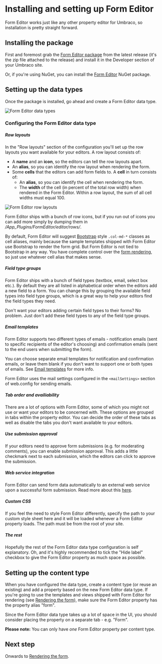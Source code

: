 # Installing and setting up Form Editor
Form Editor works just like any other property editor for Umbraco, so installation is pretty straight forward. 

## Installing the package
First and foremost grab the [Form Editor package](https://github.com/kjac/FormEditor/releases/latest) from the latest release (it's the zip file attached to the release) and install it in the Developer section of your Umbraco site.

Or, if you're using NuGet, you can install the [Form Editor](https://www.nuget.org/packages/FormEditor/) NuGet package. 

## Setting up the data types
Once the package is installed, go ahead and create a Form Editor data type. 

![Form Editor data types](img/data-types.png)

### Configuring the Form Editor data type

##### Row layouts
In the "Row layouts" section of the configuration you'll set up the row layouts you want available for your editors. A row layout consists of:
* A **name** and an **icon**, so the editors can tell the row layouts apart.
* An **alias**, so you can identify the row layout when rendering the form.
* Some **cells** that the editors can add form fields to. A **cell** in turn consists of:
    * An **alias**, so you can identify the cell when rendering the form. 
    * The **width** of the cell (in percent of the total row width) when rendered in the Form Editor. Within a row layout, the sum of all cell widths must equal 100.

![Form Editor row layouts](img/row-layouts.png)

Form Editor ships with a bunch of row icons, but if you run out of icons you can add more simply by dumping them in */App_Plugins/FormEditor/editor/rows/*.

By default, Form Editor will suggest [Bootstrap](http://getbootstrap.com/css/#grid) style `.col-md-*` classes as cell aliases, mainly because the sample templates shipped with Form Editor use Bootstrap to render the form grid. But Form Editor is not tied to Bootstrap in any way. You have complete control over the [form rendering](render.md), so just use whatever cell alias that makes sense. 

##### Field type groups
Form Editor ships with a bunch of field types (textbox, email, select box etc.). By default they are all listed in alphabetical order when the editors add a new field to a form. You can change this by grouping the available field types into field type groups, which is a great way to help your editors find the field types they need. 

Don't want your editors adding certain field types to their forms? No problem. Just don't add these field types to any of the field type groups.

##### Email templates
Form Editor supports two different types of emails - notification emails (sent to specific recipients of the editor's choosing) and confirmation emails (sent to the end users when submitting the form).

You can choose separate email templates for notification and confirmation emails, or leave them blank if you don't want to support one or both types of emails. See [Email templates](emails.md) for more info.

Form Editor uses the mail settings configured in the `<mailSettings>` section of web.config for sending emails.

##### Tab order and availiability
There are a lot of options with Form Editor, some of which you might not use or want your editors to be concerned with. These options are grouped in tabs within the property editor. You can decide the order of these tabs as well as disable the tabs you don't want available to your editors.

##### Use submission approval
If your editors need to approve form submissions (e.g. for moderating comments), you can enable submission approval. This adds a little checkmark next to each submission, which the editors can click to approve the submission.

##### Web service integration
Form Editor can send form data automatically to an external web service upon a successful form submission. Read more about this [here](install_web_service.md).

##### Custom CSS
If you feel the need to style Form Editor differently, specify the path to your custom style sheet here and it will be loaded whenever a Form Editor property loads. The path must be from the root of your site.

##### The rest
Hopefully the rest of the Form Editor data type configuration is self explanatory. Oh, and it's highly recommended to tick the "Hide label" checkbox to give the Form Editor property as much space as possible.

## Setting up the content type
When you have configured the data type, create a content type (or reuse an existing) and add a property based on the new Form Editor data type. If you're going to use the templates and views shipped with Form Editor for rendering (see [Rendering the form](render.md)), make sure the Form Editor property has the property alias "form".

Since the Form Editor data type takes up a lot of space in the UI, you should consider placing the property on a separate tab - e.g. "Form".

**Please note:** You can only have *one* Form Editor property per content type.

## Next step
Onwards to [Rendering the form](render.md).
